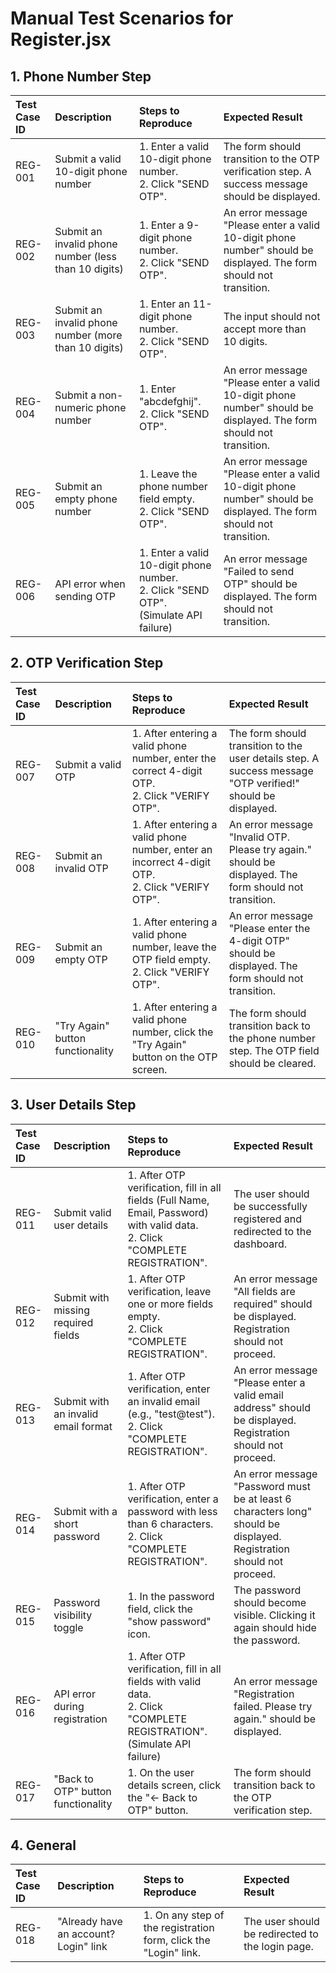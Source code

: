 # Manual Test Scenarios for Register.jsx

## 1. Phone Number Step

| Test Case ID | Description | Steps to Reproduce | Expected Result |
| :--- | :--- | :--- | :--- |
| REG-001 | Submit a valid 10-digit phone number | 1. Enter a valid 10-digit phone number. <br> 2. Click "SEND OTP". | The form should transition to the OTP verification step. A success message should be displayed. |
| REG-002 | Submit an invalid phone number (less than 10 digits) | 1. Enter a 9-digit phone number. <br> 2. Click "SEND OTP". | An error message "Please enter a valid 10-digit phone number" should be displayed. The form should not transition. |
| REG-003 | Submit an invalid phone number (more than 10 digits) | 1. Enter an 11-digit phone number. <br> 2. Click "SEND OTP". | The input should not accept more than 10 digits. |
| REG-004 | Submit a non-numeric phone number | 1. Enter "abcdefghij". <br> 2. Click "SEND OTP". | An error message "Please enter a valid 10-digit phone number" should be displayed. The form should not transition. |
| REG-005 | Submit an empty phone number | 1. Leave the phone number field empty. <br> 2. Click "SEND OTP". | An error message "Please enter a valid 10-digit phone number" should be displayed. The form should not transition. |
| REG-006 | API error when sending OTP | 1. Enter a valid 10-digit phone number. <br> 2. Click "SEND OTP". (Simulate API failure) | An error message "Failed to send OTP" should be displayed. The form should not transition. |

## 2. OTP Verification Step

| Test Case ID | Description | Steps to Reproduce | Expected Result |
| :--- | :--- | :--- | :--- |
| REG-007 | Submit a valid OTP | 1. After entering a valid phone number, enter the correct 4-digit OTP. <br> 2. Click "VERIFY OTP". | The form should transition to the user details step. A success message "OTP verified!" should be displayed. |
| REG-008 | Submit an invalid OTP | 1. After entering a valid phone number, enter an incorrect 4-digit OTP. <br> 2. Click "VERIFY OTP". | An error message "Invalid OTP. Please try again." should be displayed. The form should not transition. |
| REG-009 | Submit an empty OTP | 1. After entering a valid phone number, leave the OTP field empty. <br> 2. Click "VERIFY OTP". | An error message "Please enter the 4-digit OTP" should be displayed. The form should not transition. |
| REG-010 | "Try Again" button functionality | 1. After entering a valid phone number, click the "Try Again" button on the OTP screen. | The form should transition back to the phone number step. The OTP field should be cleared. |

## 3. User Details Step

| Test Case ID | Description | Steps to Reproduce | Expected Result |
| :--- | :--- | :--- | :--- |
| REG-011 | Submit valid user details | 1. After OTP verification, fill in all fields (Full Name, Email, Password) with valid data. <br> 2. Click "COMPLETE REGISTRATION". | The user should be successfully registered and redirected to the dashboard. |
| REG-012 | Submit with missing required fields | 1. After OTP verification, leave one or more fields empty. <br> 2. Click "COMPLETE REGISTRATION". | An error message "All fields are required" should be displayed. Registration should not proceed. |
| REG-013 | Submit with an invalid email format | 1. After OTP verification, enter an invalid email (e.g., "test@test"). <br> 2. Click "COMPLETE REGISTRATION". | An error message "Please enter a valid email address" should be displayed. Registration should not proceed. |
| REG-014 | Submit with a short password | 1. After OTP verification, enter a password with less than 6 characters. <br> 2. Click "COMPLETE REGISTRATION". | An error message "Password must be at least 6 characters long" should be displayed. Registration should not proceed. |
| REG-015 | Password visibility toggle | 1. In the password field, click the "show password" icon. | The password should become visible. Clicking it again should hide the password. |
| REG-016 | API error during registration | 1. After OTP verification, fill in all fields with valid data. <br> 2. Click "COMPLETE REGISTRATION". (Simulate API failure) | An error message "Registration failed. Please try again." should be displayed. |
| REG-017 | "Back to OTP" button functionality | 1. On the user details screen, click the "← Back to OTP" button. | The form should transition back to the OTP verification step. |

## 4. General

| Test Case ID | Description | Steps to Reproduce | Expected Result |
| :--- | :--- | :--- | :--- |
| REG-018 | "Already have an account? Login" link | 1. On any step of the registration form, click the "Login" link. | The user should be redirected to the login page. |